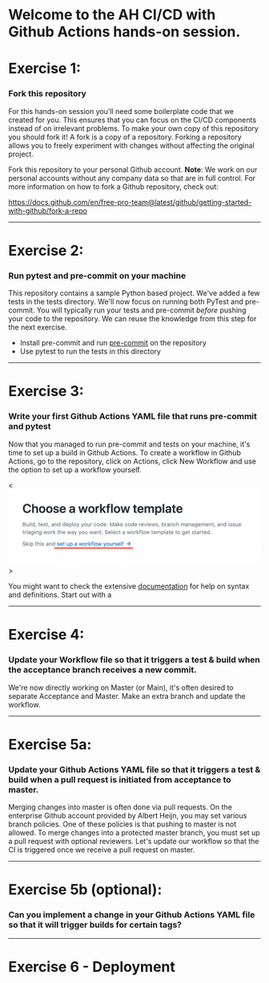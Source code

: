 # Welcome to the AH CI/CD with Github Actions hands-on session.



# Exercise 1:
### Fork this repository
For this hands-on session you'll need some boilerplate code that we created for you. This ensures that you can focus on the CI/CD components instead of on irrelevant problems. To make your own copy of this repository you should fork it! A fork is a copy of a repository. Forking a repository allows you to freely experiment with changes without affecting the original project.

Fork this repository to your personal Github account. **Note**: We work on our personal accounts without any company data so that are in full control. For more information on how to fork a Github repository, check out:

<https://docs.github.com/en/free-pro-team@latest/github/getting-started-with-github/fork-a-repo>

---
# Exercise 2:
### Run pytest and pre-commit on your machine
This repository contains a sample Python based project. We've added a few tests in the tests directory. We'll now focus on running both PyTest and pre-commit. You will typically run your tests and pre-commit _before_ pushing your code to the repository. We can reuse the knowledge from this step for the next exercise.
- Install pre-commit and run [pre-commit](https://pre-commit.com/) on the repository
- Use pytest to run the tests in this directory



---
# Exercise 3:
### Write your first Github Actions YAML file that runs pre-commit and pytest
Now that you managed to run pre-commit and tests on your machine, it's time to set up a build in Github Actions. To create a workflow in Github Actions, go to the repository, click on Actions, click New Workflow and use the option to set up a workflow yourself.

<![alt](static/github_workflow.png)>


You might want to check the extensive [documentation]( https://docs.github.com/en/free-pro-team@latest/actions) for help on syntax and definitions. Start out with a

---
# Exercise 4:
### Update your Workflow file so that it triggers a test & build when the acceptance branch receives a new commit.
We're now directly working on Master (or Main), it's often desired to separate Acceptance and Master. Make an extra branch and update the workflow.

---
# Exercise 5a:
### Update your Github Actions YAML file so that it triggers a test & build when a pull request is initiated from acceptance to master.
Merging changes into master is often done via pull requests. On the enterprise Github account provided by Albert Heijn, you may set various branch policies. One of these policies is that pushing to master is not allowed. To merge changes into a protected master branch, you must set up a pull request with optional reviewers. Let's update our workflow so that the CI is triggered once we receive a pull request on master.

---
# Exercise 5b (optional):
### Can you implement a change in your Github Actions YAML file so that it will trigger builds for certain tags?


---
# Exercise 6 - Deployment

